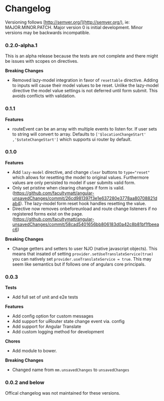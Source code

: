# Changelog

Versioning follows [http://semver.org/](http://semver.org/), ie: MAJOR.MINOR.PATCH. Major version 0 is initial development. Minor versions may be backwards incompatible.

### 0.2.0-alpha.1

This is an alpha release because the tests are not complete and there might be issues with scopes on directives.

**Breaking Changes**

- Removed lazy-model integration in favor of `resettable` directive. Adding to inputs will cause their model values to be reset. Unlike the lazy-model directive the model value settings is not deferred until form submit. This avoids conflicts with validation. 

### 0.1.1

**Features**

- routeEvent can be an array with multiple events to listen for. If user sets to string will convert to array. Defaults to `['$locationChangeStart' ,'$stateChangeStart']` which supports ui router by default.


### 0.1.0

**Features**

- Add `lazy-model` directive, and change `clear` buttons to `type="reset"` which allows for resetting the model to original values. Furthermore values are only persisted to model if user submits valid form.
- Only set pristine when clearing changes if form is valid. (https://github.com/facultymatt/angular-unsavedChanges/commit/26cd981397f3e1e637280e3778aa80708821dab4). The lazy-model form reset hook handles resetting the value. 
- Directive now removes onbeforeunload and route change listeners if no registered forms exist on the page. (https://github.com/facultymatt/angular-unsavedChanges/commit/58cad5401656bb806183d0a42c8b81bf1fbeeac6)

**Breaking Changes**

- Change getters and setters to user NJO (native javascript objects). This means that insated of setting `provider.setUseTranslateService(true)` you can natively set `provider.useTranslateService = true`. This may seem like semantics but if follows one of angulars core principals. 

### 0.0.3

**Tests**

- Add full set of unit and e2e tests

**Features**

- Add config option for custom messages
- Add support for uiRouter state change event via. config
- Add support for Angular Translate
- Add custom logging method for development

**Chores**

- Add module to bower. 

**Breaking Changes**

- Changed name from `mm.unsavedChanges` to `unsavedChanges`


### 0.0.2 and below

Offical changelog was not maintained for these versions.  
